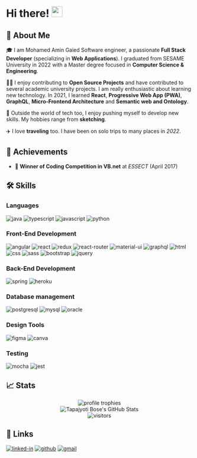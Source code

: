 # Hi there! <img src="https://media.giphy.com/media/hvRJCLFzcasrR4ia7z/giphy.gif" width="29px" height="29px">

## 🚀 About Me

🎓 I am Mohamed Amin Gaied Software engineer, a passionate **Full Stack Developer** (specializing in **Web Applications**). I graduated from SESAME University in 2022 with a Master degree focused in  **Computer Science & Engineering**.

👨‍💻 I enjoy contributing to **Open Source Projects** and have contributed to several academic university projects. I am really enthusiastic about learning new technology. In 2021, I learned **React**, **Progressive Web App (PWA)**, **GraphQL**, **Micro-Frontend Architecture** and **Semantic web and Ontology**.

🎸 Outside the world of tech too, I enjoy pushing myself to develop new skills. My hobbies range from **sketching**.

✈️ I love **traveling** too. I have been on solo trips to many places in _2022_.

## 🏅 Achievements
-   🥇 **Winner of Coding Competition in VB.net** at _ESSECT_ (April 2017)


## 🛠️ Skills

### Languages

![java](https://img.shields.io/badge/Java-ED8B00?style=for-the-badge&logo=java&logoColor=white)
![typescript](https://img.shields.io/badge/TypeScript-3178C6?style=for-the-badge&logo=typescript&logoColor=white)
![javascript](https://img.shields.io/badge/JavaScript-323330?style=for-the-badge&logo=javascript&logoColor=F7DF1E)
![python](https://img.shields.io/badge/Python-3776AB?style=for-the-badge&logo=python&logoColor=white)


### Front-End Development

![angular](https://img.shields.io/badge/Angular-DD0031?style=for-the-badge&logo=angular&logoColor=white)
![react](https://img.shields.io/badge/React-20232A?style=for-the-badge&logo=react&logoColor=61DAFB)
![redux](https://img.shields.io/badge/Redux-593D88?style=for-the-badge&logo=redux&logoColor=white)
![react-router](https://img.shields.io/badge/React_Router-CA4245?style=for-the-badge&logo=react-router&logoColor=white)
![material-ui](https://img.shields.io/badge/Material_UI-0081CB?style=for-the-badge&logo=mui&logoColor=white)
![graphql](https://img.shields.io/badge/GraphQL-E434AA?style=for-the-badge&logo=graphql&logoColor=white)
![html](https://img.shields.io/badge/HTML5-E34F26?style=for-the-badge&logo=html5&logoColor=white)
![css](https://img.shields.io/badge/CSS3-1572B6?style=for-the-badge&logo=css3&logoColor=white)
![sass](https://img.shields.io/badge/SASS-CC6699?style=for-the-badge&logo=sass&logoColor=white)
![bootstrap](https://img.shields.io/badge/Bootstrap-563D7C?style=for-the-badge&logo=bootstrap&logoColor=white)
![jquery](https://img.shields.io/badge/jQuery-0769AD?style=for-the-badge&logo=jquery&logoColor=white)


### Back-End Development

![spring](https://img.shields.io/badge/Spring-6DB33F?style=for-the-badge&logo=spring&logoColor=white)
![heroku](https://img.shields.io/badge/Heroku-430098?style=for-the-badge&logo=heroku&logoColor=white)

### Database management

![postgresql](https://img.shields.io/badge/PostgreSQL-316192?style=for-the-badge&logo=postgresql&logoColor=white)
![mysql](https://img.shields.io/badge/MySQL-00000F?style=for-the-badge&logo=mysql&logoColor=white)
![oracle](https://img.shields.io/badge/Oracle-F80000?style=for-the-badge&logo=oracle&logoColor=black)

### Design Tools

![figma](https://img.shields.io/badge/figma-000000?style=for-the-badge&logo=figma&logoColor=white)
![canva](https://img.shields.io/badge/canva-00C4CC?style=for-the-badge&logo=canva&logoColor=white)


### Testing

![mocha](https://img.shields.io/badge/Mocha-8D6748?style=for-the-badge&logo=mocha&logoColor=white)
![jest](https://img.shields.io/badge/Jest-C21325?style=for-the-badge&logo=jest&logoColor=white)

## 📈 Stats

<div align="center">
    <img src="https://github-profile-trophy.vercel.app/?username=medamingaied&row=1&column=6&margin-h=8&theme=darkhub&count_private=true&margin-w=15&no-frame=true" alt="profile trophies" />
    <br />
    <img src="https://github-readme-stats.vercel.app/api?username=medamingaied&show_icons=true&hide_border=true" alt="Tapajyoti Bose's GitHub Stats">
    <br />
    <img src="https://visitor-badge.laobi.icu/badge?page_id=medamingaied.medamingaied" alt="visitors">
</div>

## 🔗 Links

[![linked-in](https://img.shields.io/badge/Linked_In-0077B5?style=for-the-badge&logo=LinkedIn&logoColor=white)](https://www.linkedin.com/in/mohamed-amin-gaied/)
[![github](https://img.shields.io/badge/GitHub-000000?style=for-the-badge&logo=GitHub&logoColor=white)](https://github.com/medamingaied)
[![gmail](https://img.shields.io/badge/Gmail-D14836?style=for-the-badge&logo=Gmail&logoColor=white)](mailto:https://github.com/medamingaied)
